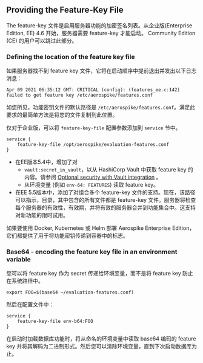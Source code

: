 ## Providing the Feature-Key File

The feature-key 文件是启用服务器功能的加密签名列表。从企业版(Enterprise Edition, EE) 4.6 开始，服务器需要 feature-key 才能启动。 Community Edition (CE) 的用户可以跳过此部分。

### Defining the location of the feature key file

如果服务器找不到 feature key 文件，它将在启动顺序中提前退出并发出以下日志消息：
```log
Apr 09 2021 06:35:12 GMT: CRITICAL (config): (features_ee.c:142) failed to get feature key /etc/aerospike/features.conf
```

如您所见，功能密钥文件的默认路径是 `/etc/aerospike/features.conf`。满足此要求的最简单方法是将您的文件复制到此位置。

仅对于企业版，可以将 `feature-key-file` 配置参数添加到 `service` 节中。
```
service {
    feature-key-file /opt/aerospike/evaluation-features.conf
}
```

- 在EE版本5.4中，增加了对
    - `vault:secret_in_vault`，以从 HashiCorp Vault 中获取 feature key 的内容。请参阅 [Optional security with Vault integration](https://docs.aerospike.com/docs/operations/configure/security/vault/) 。
    - 从环境变量 (例如 `env-64: FEATURES`) 读取 feature key。
- 在EE 5.5版本中，添加了对组合多个 feature-key 文件的支持。现在，该路径可以指示，目录，其中包含的所有文件都是 feature-key 文件。服务器将检查每个服务器的有效性，有效期，并将有效的服务器合并到功能集合中。这支持对新功能的限时试用。

如果要使用 Docker, Kubernetes 或 Helm 部署 Aerospike Enterprise Edition，它们都提供了用于将功能密钥传递到容器中的标志。

### Base64 - encoding the feature key file in an environment variable

您可以将 feature key 作为 secret 传递给环境变量，而不是将 feature key 防止在系统路径中。
```shell
export FOO=$(base64 ~/evaluation-features.conf)
```
然后在配置文件中：
```
service {
    feature-key-file env-b64:FOO
}
```

在启动时加载数据库功能时，将从命名的环境变量中读取 base64 编码的 feature key 并将其解码为二进制形式。然后您可以清除环境变量，直到下次启动数据库为止。